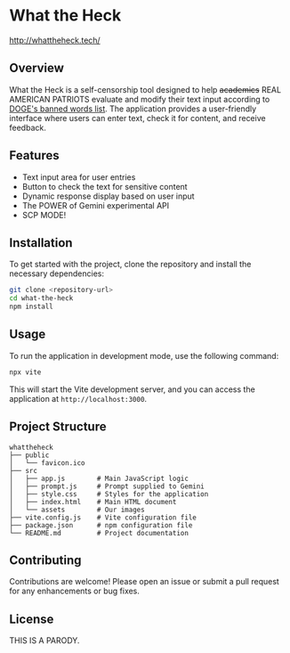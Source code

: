 # What the Heck
http://whattheheck.tech/

## Overview
What the Heck is a self-censorship tool designed to help ~~academics~~ REAL AMERICAN PATRIOTS evaluate and modify their text input according to [DOGE's banned words list](https://pen.org/banned-words-list/). The application provides a user-friendly interface where users can enter text, check it for content, and receive feedback.

## Features
- Text input area for user entries
- Button to check the text for sensitive content
- Dynamic response display based on user input
- The POWER of Gemini experimental API
- SCP MODE!

## Installation
To get started with the project, clone the repository and install the necessary dependencies:

```bash
git clone <repository-url>
cd what-the-heck
npm install
```

## Usage
To run the application in development mode, use the following command:

```bash
npx vite
```

This will start the Vite development server, and you can access the application at `http://localhost:3000`.

## Project Structure
```
whattheheck
├── public
│   └── favicon.ico
├── src
│   ├── app.js        # Main JavaScript logic
│   ├── prompt.js     # Prompt supplied to Gemini
│   ├── style.css     # Styles for the application
│   ├── index.html    # Main HTML document
│   └── assets        # Our images
├── vite.config.js    # Vite configuration file
├── package.json      # npm configuration file
└── README.md         # Project documentation
```

## Contributing
Contributions are welcome! Please open an issue or submit a pull request for any enhancements or bug fixes.

## License
THIS IS A PARODY.
